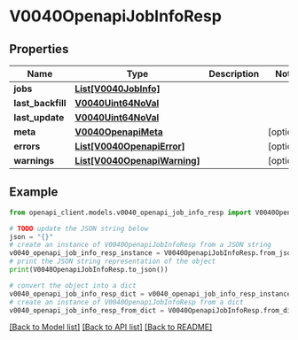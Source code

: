 # V0040OpenapiJobInfoResp


## Properties

Name | Type | Description | Notes
------------ | ------------- | ------------- | -------------
**jobs** | [**List[V0040JobInfo]**](V0040JobInfo.md) |  | 
**last_backfill** | [**V0040Uint64NoVal**](V0040Uint64NoVal.md) |  | 
**last_update** | [**V0040Uint64NoVal**](V0040Uint64NoVal.md) |  | 
**meta** | [**V0040OpenapiMeta**](V0040OpenapiMeta.md) |  | [optional] 
**errors** | [**List[V0040OpenapiError]**](V0040OpenapiError.md) |  | [optional] 
**warnings** | [**List[V0040OpenapiWarning]**](V0040OpenapiWarning.md) |  | [optional] 

## Example

```python
from openapi_client.models.v0040_openapi_job_info_resp import V0040OpenapiJobInfoResp

# TODO update the JSON string below
json = "{}"
# create an instance of V0040OpenapiJobInfoResp from a JSON string
v0040_openapi_job_info_resp_instance = V0040OpenapiJobInfoResp.from_json(json)
# print the JSON string representation of the object
print(V0040OpenapiJobInfoResp.to_json())

# convert the object into a dict
v0040_openapi_job_info_resp_dict = v0040_openapi_job_info_resp_instance.to_dict()
# create an instance of V0040OpenapiJobInfoResp from a dict
v0040_openapi_job_info_resp_from_dict = V0040OpenapiJobInfoResp.from_dict(v0040_openapi_job_info_resp_dict)
```
[[Back to Model list]](../README.md#documentation-for-models) [[Back to API list]](../README.md#documentation-for-api-endpoints) [[Back to README]](../README.md)


